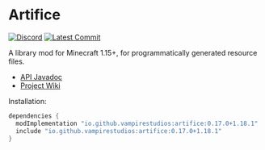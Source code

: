 # Artifice
[![Discord](https://img.shields.io/discord/219787567262859264?color=blue&label=Discord)](https://discord.gg/63hmSTxyDA)
[![Latest Commit](https://img.shields.io/github/last-commit/vampire-studios/artifice)](https://github.com/vampire-studios/artifice/commits/master)

A library mod for Minecraft 1.15+, for programmatically generated resource files.

- [API Javadoc](https://htmlpreview.github.io/?https://github.com/vampire-studios/artifice/blob/master/doc/index.html)
- [Project Wiki](https://github.com/vampire-studios/artifice/blob/1.18/src/testmod/java/com/swordglowsblue/artifice/test/ArtificeTestMod.java)

Installation: 

```gradle
dependencies {
  modImplementation "io.github.vampirestudios:artifice:0.17.0+1.18.1"
  include "io.github.vampirestudios:artifice:0.17.0+1.18.1"
}
```